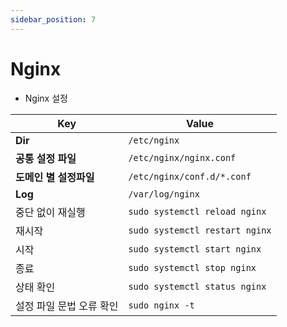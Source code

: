 ```yaml
---
sidebar_position: 7
---
```


# Nginx

* Nginx 설정

| Key            | Value                          | 
|----------------|--------------------------------|
| **Dir**        | `/etc/nginx`                   |
| **공통 설정 파일**   | `/etc/nginx/nginx.conf`        |
| **도메인 별 설정파일** | `/etc/nginx/conf.d/*.conf`     |
| **Log**        | `/var/log/nginx`               |
| 중단 없이 재실행      | `sudo systemctl reload nginx`  |
| 재시작            | `sudo systemctl restart nginx` |
| 시작             | `sudo systemctl start nginx`   |
| 종료             | `sudo systemctl stop nginx`    |
| 상태 확인          | `sudo systemctl status nginx`  |
| 설정 파일 문법 오류 확인 | `sudo nginx -t`                |